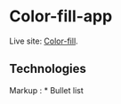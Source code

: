 # Color-fill-app

Live site: [Color-fill](https://github.com/facebook/create-react-app).

## Technologies
Markup : * Bullet list


